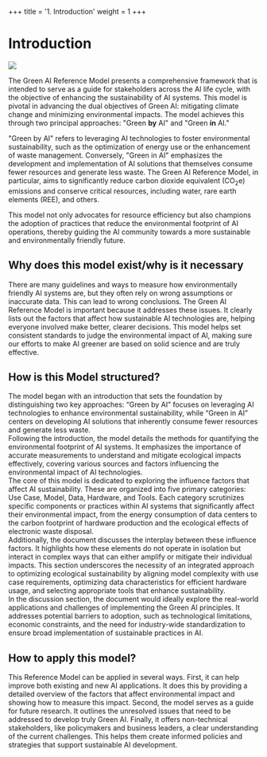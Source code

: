+++
title = '1. Introduction'
weight = 1
+++

# Introduction
![](../figures/palceholder_ai.png)

The Green AI Reference Model presents a comprehensive framework that is intended to serve as a guide for stakeholders across the AI life cycle, with the objective of enhancing the sustainability of AI systems. This model is pivotal in advancing the dual objectives of Green AI: mitigating climate change and minimizing environmental impacts. The model achieves this through two principal approaches: "Green **by** AI" and "Green **in** AI."

"Green by AI" refers to leveraging AI technologies to foster environmental sustainability, such as the optimization of energy use or the enhancement of waste management. Conversely, "Green in AI" emphasizes the development and implementation of AI solutions that themselves consume fewer resources and generate less waste. The Green AI Reference Model, in particular, aims to significantly reduce carbon dioxide equivalent (CO<sub>2</sub>e) emissions and conserve critical resources, including water, rare earth elements (REE), and others.

This model not only advocates for resource efficiency but also champions the adoption of practices that reduce the environmental footprint of AI operations, thereby guiding the AI community towards a more sustainable and environmentally friendly future.

## Why does this model exist/why is it necessary
There are many guidelines and ways to measure how environmentally friendly AI systems are, but they often rely on wrong assumptions or inaccurate data. This can lead to wrong conclusions. The Green AI Reference Model is important because it addresses these issues. It clearly lists out the factors that affect how sustainable AI technologies are, helping everyone involved make better, clearer decisions. This model helps set consistent standards to judge the environmental impact of AI, making sure our efforts to make AI greener are based on solid science and are truly effective.

## How is this Model structured?
The model began with an introduction that sets the foundation by distinguishing two key approaches: “Green by AI” focuses on leveraging AI technologies to enhance environmental sustainability, while “Green in AI” centers on developing AI solutions that inherently consume fewer resources and generate less waste.  
Following the introduction, the model details the methods for quantifying the environmental footprint of AI systems. It emphasizes the importance of accurate measurements to understand and mitigate ecological impacts effectively, covering various sources and factors influencing the environmental impact of AI technologies.  
The core of this model is dedicated to exploring the influence factors that affect AI sustainability. These are organized into five primary categories: Use Case, Model, Data, Hardware, and Tools. Each category scrutinizes specific components or practices within AI systems that significantly affect their environmental impact, from the energy consumption of data centers to the carbon footprint of hardware production and the ecological effects of electronic waste disposal.  
Additionally, the document discusses the interplay between these influence factors. It highlights how these elements do not operate in isolation but interact in complex ways that can either amplify or mitigate their individual impacts. This section underscores the necessity of an integrated approach to optimizing ecological sustainability by aligning model complexity with use case requirements, optimizing data characteristics for efficient hardware usage, and selecting appropriate tools that enhance sustainability.  
In the discussion section, the document would ideally explore the real-world applications and challenges of implementing the Green AI principles. It addresses potential barriers to adoption, such as technological limitations, economic constraints, and the need for industry-wide standardization to ensure broad implementation of sustainable practices in AI.

## How to apply this model?
This Reference Model can be applied in several ways. First, it can help improve both existing and new AI applications. It does this by providing a detailed overview of the factors that affect environmental impact and showing how to measure this impact. Second, the model serves as a guide for future research. It outlines the unresolved issues that need to be addressed to develop truly Green AI. Finally, it offers non-technical stakeholders, like policymakers and business leaders, a clear understanding of the current challenges. This helps them create informed policies and strategies that support sustainable AI development.
